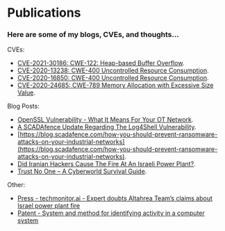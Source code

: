# Publications
### Here are some of my blogs, CVEs, and thoughts...

CVEs:
* [CVE-2021-30186: CWE-122: Heap-based Buffer Overflow](https://blog.scadafence.com/scadafence-researchers-discover-a-vulnerability-in-the-codesys-development-system).
* [CVE-2020-13238: CWE-400 Uncontrolled Resource Consumption](https://blog.scadafence.com/scadafence-researchers-discover-a-vulnerability-in-mitsubishi-electric-melsec-iq-r-series-cpu-dos).
* [CVE-2020-16850: CWE-400 Uncontrolled Resource Consumption](https://blog.scadafence.com/vulnerability-in-mitsubishi-electric-melsec-iq-r-series).
* [CVE-2020-24685: CWE-789 Memory Allocation with Excessive Size Value](https://blog.scadafence.com/scadafence-researchers-discover-a-dos-vulnerability-in-abb-ac500-eco-cpus).

Blog Posts:
* [OpenSSL Vulnerability - What It Means For Your OT Network](https://blog.scadafence.com/openssl-vulnerability-and-ot-networks).
* [A SCADAfence Update Regarding The Log4Shell Vulnerability](https://blog.scadafence.com/a-scadafence-update-regarding-the-log4shell-vulnerability-1).
* [https://blog.scadafence.com/how-you-should-prevent-ransomware-attacks-on-your-industrial-networks](https://blog.scadafence.com/how-you-should-prevent-ransomware-attacks-on-your-industrial-networks).
* [Did Iranian Hackers Cause The Fire At An Israeli Power Plant?](https://blog.scadafence.com/fire-orot-yosef-power-plant).
* [Trust No One – A Cyberworld Survival Guide](https://threatpoint.checkpoint.com/ThreatPortal/threat?threatId=743&threatType=publication).

Other:
* [Press - techmonitor.ai - Expert doubts Altahrea Team’s claims about Israel power plant fire](https://techmonitor.ai/technology/cybersecurity/alahrea-team-power-plant-fire-israel)
* [Patent - System and method for identifying activity in a computer system](https://patentimages.storage.googleapis.com/5c/95/46/fbcb78097675de/US20200226257A1.pdf)
